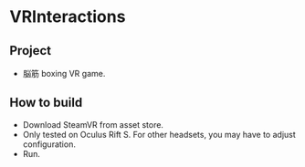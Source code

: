 # VRInteractions

## Project
- 脳筋 boxing VR game.

## How to build
- Download SteamVR from asset store.
- Only tested on Oculus Rift S. For other headsets, you may have to adjust configuration.
- Run.
